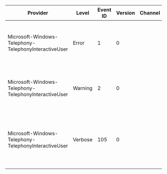 Provider                                              |  Level    |  Event ID  |  Version  |  Channel  |  Task  |  Opcode  |  Keyword  |  Message
------------------------------------------------------|-----------|------------|-----------|-----------|--------|----------|-----------|----------------------------------------------------------------------------------
Microsoft-Windows-Telephony-TelephonyInteractiveUser  |  Error    |  1         |  0        |           |        |          |  Error    |  [ERROR] originated HRESULT={P1_HResult} [{P2_String} @ {P3_UInt32}]
Microsoft-Windows-Telephony-TelephonyInteractiveUser  |  Warning  |  2         |  0        |           |        |          |           |  [ERROR] propagated HRESULT={P1_HResult} [{P2_String} @ {P3_UInt32}]
Microsoft-Windows-Telephony-TelephonyInteractiveUser  |  Verbose  |  105       |  0        |           |        |          |  MISC     |  [Incoming Call Toast] Remove; aumId: {String1}; tag: {String2}; group: {String3}